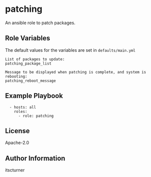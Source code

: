patching
========

An ansible role to patch packages.

Role Variables
--------------
The default values for the variables are set in `defaults/main.yml`
```
List of packages to update:
patching_package_list

Message to be displayed when patching is complete, and system is rebooting:
patching_reboot_message
```

Example Playbook
----------------
```
  - hosts: all
    roles:
      - role: patching
```

License
-------

Apache-2.0

Author Information
------------------

itscturner

